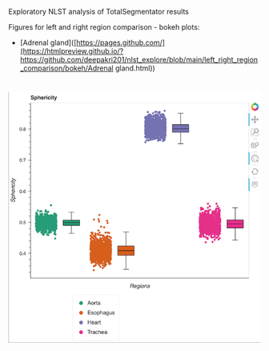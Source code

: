 Exploratory NLST analysis of TotalSegmentator results

Figures for left and right region comparison - bokeh plots: 
- [Adrenal gland]([https://pages.github.com/](https://htmlpreview.github.io/?https://github.com/deepakri201/nlst_explore/blob/main/left_right_region_comparison/bokeh/Adrenal gland.html))



# [![](https://github.com/deepakri201/MICCAI-educational-challenge-2023/blob/main/bokeh_figure_new.png)](https://htmlpreview.github.io/?https://github.com/deepakri201/MICCAI-educational-challenge-2023/blob/main/bokeh_figure_new.html)
